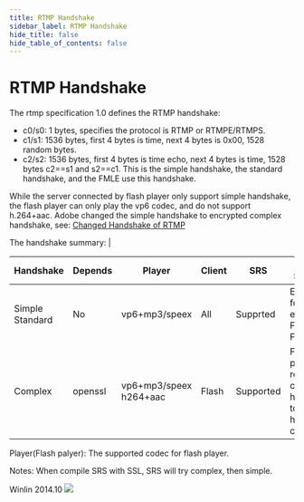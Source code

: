 ```yaml
---
title: RTMP Handshake
sidebar_label: RTMP Handshake
hide_title: false
hide_table_of_contents: false
---
```


# RTMP Handshake

The rtmp specification 1.0 defines the RTMP handshake:
* c0/s0: 1 bytes, specifies the protocol is RTMP or RTMPE/RTMPS.
* c1/s1: 1536 bytes, first 4 bytes is time, next 4 bytes is 0x00, 1528 random bytes.
* c2/s2: 1536 bytes, first 4 bytes is time echo, next 4 bytes is time, 1528 bytes c2==s1 and s2==c1.
This is the simple handshake, the standard handshake, and the FMLE use this handshake.

While the server connected by flash player only support simple handshake, the flash player can only play the vp6 codec, and do not support h.264+aac. Adobe changed the simple handshake to encrypted complex handshake, see: [Changed Handshake of RTMP](http://blog.csdn.net/win_lin/article/details/13006803)

The handshake summary: | 

| Handshake | Depends | Player | Client | SRS | Use Scenario |
| ---- | ----- | --------------------- | -------- | --- | ---- |
| Simple<br/>Standard | No | vp6+mp3/speex | All | Supprted | Encoder, for examle, FMLE, FFMPEG |
| Complex | openssl | vp6+mp3/speex<br/>h264+aac | Flash | Supported | Flash player requires complex handshake to play h.264+aac codec. |

Player(Flash palyer): The supported codec for flash player.

Notes: When compile SRS with SSL, SRS will try complex, then simple.

Winlin 2014.10
![](https://ossrs.net/gif/v1/sls.gif?site=ossrs.io&path=/lts/doc-en-4/doc/rtmp-handshake)


